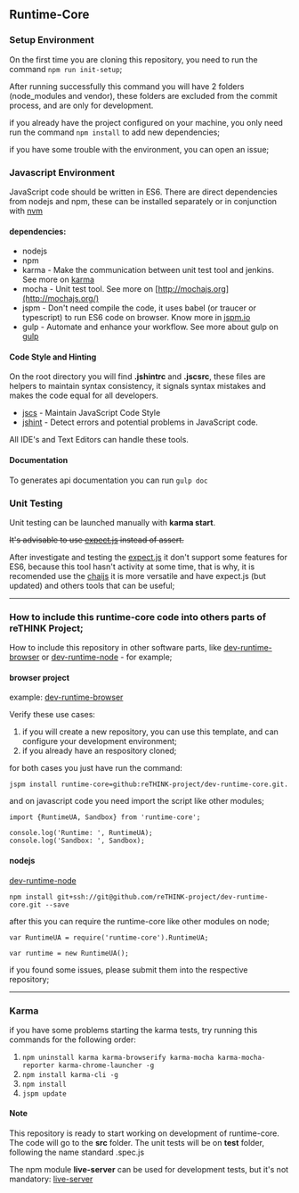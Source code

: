 ## Runtime-Core

### Setup Environment
On the first time you are cloning this repository, you need to run the command ```npm run init-setup```;

After running successfully this command you will have 2 folders (node_modules and vendor), these folders are excluded from the commit process, and are only for development.

if you already have the project configured on your machine, you only need run the command ```npm install``` to add new dependencies;

if you have some trouble with the environment, you can open an issue;

### Javascript Environment
JavaScript code should be written in ES6.
There are direct dependencies from nodejs and npm, these can be installed separately or in conjunction with [nvm](https://github.com/creationix/nvm)

#### dependencies:
* nodejs
* npm
* karma - Make the communication between unit test tool and jenkins. See more on [karma](http://karma-runner.github.io/0.13/index.html)
* mocha - Unit test tool. See more on [http://mochajs.org](http://mochajs.org/)
* jspm - Don't need compile the code, it uses babel (or traucer or typescript) to run ES6 code on browser. Know more in [jspm.io](http://jspm.io/)
* gulp - Automate and enhance your workflow. See more about gulp on [gulp](http://gulpjs.com/)

#### Code Style and Hinting
On the root directory you will find **.jshintrc** and **.jscsrc**, these files are helpers to maintain syntax consistency, it signals syntax mistakes and makes the code equal for all developers.

- [jscs](http://jscs.info/) - Maintain JavaScript Code Style
- [jshint](http://jshint.com/) - Detect errors and potential problems in JavaScript code.

All IDE's and Text Editors can handle these tools.

#### Documentation

To generates api documentation you can run ```gulp doc```

### Unit Testing
Unit testing can be launched manually with **karma start**.

~~It's advisable to use [expect.js](https://github.com/Automattic/expect.js) instead of assert.~~

After investigate and testing the [expect.js](https://github.com/Automattic/expect.js) it don't support some features for ES6, because this tool hasn't activity at some time, that is why, it is recomended use the [chaijs](http://chaijs.com/) it is more versatile and have expect.js (but updated) and others tools that can be useful;

---

### How to include this runtime-core code into others parts of reTHINK Project;

How to include this repository in other software parts, like [dev-runtime-browser](https://github.com/reTHINK-project/dev-runtime-browser) or [dev-runtime-node](https://github.com/reTHINK-project/dev-runtime-node) - for example;

#### browser project

example: [dev-runtime-browser](https://github.com/reTHINK-project/dev-runtime-browser)

Verify these use cases:
 1. if you will create a new repository, you can use this template, and can configure your development environment;
 2. if you already have an respository cloned;

for both cases you just have run the command:

```
jspm install runtime-core=github:reTHINK-project/dev-runtime-core.git.
```

and on javascript code you need import the script like other modules;

```
import {RuntimeUA, Sandbox} from 'runtime-core';

console.log('Runtime: ', RuntimeUA);
console.log('Sandbox: ', Sandbox);

```

#### nodejs

[dev-runtime-node](https://github.com/reTHINK-project/dev-runtime-node)

```
npm install git+ssh://git@github.com/reTHINK-project/dev-runtime-core.git --save
```

after this you can require the runtime-core like other modules on node;

```
var RuntimeUA = require('runtime-core').RuntimeUA;

var runtime = new RuntimeUA();

```

if you found some issues, please submit them into the respective repository;

---

### Karma
if you have some problems starting the karma tests, try running this commands for the following order:

 1. ```npm uninstall karma karma-browserify karma-mocha karma-mocha-reporter karma-chrome-launcher -g```
 2. ```npm install karma-cli -g```
 3. ```npm install```
 4. ```jspm update```


#### Note
This repository is ready to start working on development of runtime-core.
The code will go to the **src** folder.
The unit tests will be on **test** folder, following the name standard <component>.spec.js

The npm module **live-server** can be used for development tests, but it's not mandatory: [live-server](https://www.npmjs.com/package/live-server)
